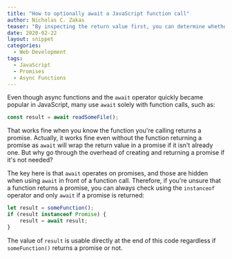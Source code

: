 ```yaml
---
title: "How to optionally await a JavaScript function call"
author: Nicholas C. Zakas
teaser: "By inspecting the return value first, you can determine whether or not to await."
date: 2020-02-22
layout: snippet
categories:
  - Web Development
tags:
  - JavaScript
  - Promises
  - Async Functions
---
```


Even though async functions and the `await` operator quickly became popular in JavaScript, many use `await` solely with function calls, such as:

```js
const result = await readSomeFile();
```

That works fine when you know the function you're calling returns a promise. Actually, it works fine even without the function returning a promise as `await` will wrap the return value in a promise if it isn't already one. But why go through the overhead of creating and returning a promise if it's not needed?

The key here is that `await` operates on promises, and those are hidden when using `await` in front of a function call. Therefore, if you're unsure that a function returns a promise, you can always check using the `instanceof` operator and only `await` if a promise is returned:

```js
let result = someFunction();
if (result instanceof Promise) {
    result = await result;
}
```

The value of `result` is usable directly at the end of this code regardless if `someFunction()` returns a promise or not.
